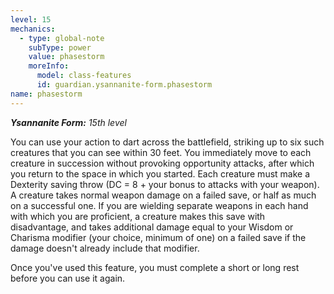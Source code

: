 ```yaml
---
level: 15
mechanics:
  - type: global-note
    subType: power
    value: phasestorm
    moreInfo:
      model: class-features
      id: guardian.ysannanite-form.phasestorm
name: phasestorm
---
```

_**Ysannanite Form:** 15th level_
You can use your action to dart across the battlefield, striking up to six such creatures that you can see within 30 feet. You immediately move to each creature in succession without provoking opportunity attacks, after which you return to the space in which you started. Each creature must make a Dexterity saving throw (DC = 8 + your bonus to attacks with your weapon). A creature takes normal weapon damage on a failed save, or half as much on a successful one. If you are wielding separate weapons in each hand with which you are proficient, a creature makes this save with disadvantage, and takes additional damage equal to your Wisdom or Charisma modifier (your choice, minimum of one) on a failed save if the damage doesn't already include that modifier.
Once you've used this feature, you must complete a short or long rest before you can use it again.